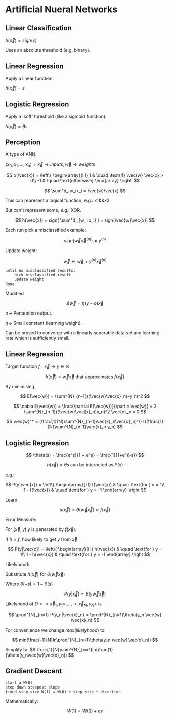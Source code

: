 Artificial Nueral Networks
==========================

Linear Classification
---------------------

$h(\vec{x}) = sign(x)$

Uses an absolute threshold (e.g. binary).


Linear Regression
-----------------

Apply a linear function.

$h(\vec{x}) = s$


Logistic Regression
-------------------

Apply a 'soft' threshold (like a sigmoid function).

$h(\vec{x}) = \theta s$


Perception
----------

A type of ANN.

$(x_0, x_1, ..., x_d) = \vec{x} \rightarrow inputs, \vec{w} \rightarrow weights$

$$
o(\vec{x}) = \left\{ 
  \begin{array}{l l}
    1 & \quad \text{if} \vec{w} \vec{x} > 0\\
    -1 & \quad \text{otherwise}
  \end{array} \right.
$$

$$
\sum^d_iw_ix_i = \vec{w}\vec{x}
$$

This can represent a logical function, e.g.: $x1 \&\& x2$

But can't represent some, e.g.: XOR.

$$
h(\vec{x}) = sign( \sum^d_i{w_i x_i} ) = sign(\vec{w}\vec{x})
$$

Each run pick a misclassified example:

$$
sign(\vec{w}\vec{x}^{(n)}) \neq y^{(n)}
$$

Update weight:

$$
\vec{w} \leftarrow \vec{w} + y^{(n)}\vec{x}^{(n)}
$$

```
until no misclassified results:
	pick misclassified result
	update weight
done
```

Modified

$$
\Delta\vec{w} = \eta(y-o)\vec{x}
$$

$o \rightarrow$ Perception output.

$\eta \rightarrow$ Small constant (learning weight).

Can be proved to converge with a linearly seperable data set and learning rate which is sufficiently small.


Linear Regression
-----------------

Target function $f: \vec{x} \rightarrow y \in \mathbb{R}$

$$
h(\vec{x}) = \vec{w}\vec{x} \text{ that approximates } f(\vec{x})
$$

By minimising

$$
E(\vec{w}) = \sum^{N}_{n-1}((\vec{w}\vec{x}_n)-y_n)^2
$$

$$
\nabla E(\vec{w}) = \frac{\partial E(\vec{w})}{\partial\vec{w}} = 2 \sum^{N}_{n-1}((\vec{w}\vec{x}_n)y_n)^2 \vec{x}_n = 0
$$

$$
\vec{w}^* = (\frac{1}{N}\sum^{N}_{n-1}\vec{x}_n\vec{x}_n)^{-1}(\frac{1}{N}\sum^{N}_{n-1}\vec{x}_n y_n)
$$


Logistic Regression
-------------------

$$
\theta(s) = \frac{e^s}{1 + e^s} = \frac{1}{1+e^{-s}}
$$

$$
h(\vec{x}) = \theta{s} \text{ can be interpeted as } P(x)
$$

e.g.:

$$
P(y|\vec{x}) = \left\{
  \begin{array}{l l}
    f(\vec{x}) & \quad \text{for } y = 1\\
    1 - f(\vec{x}) & \quad \text{for } y = -1
  \end{array} \right
$$

Learn:

$$
s(\vec{x}) = \theta(\vec{w}\vec{x}) \approx f(\vec{x})
$$

Error Measure:

For $(\vec{x}, y)$ $y$ is generated by $f(\vec{x})$.

If $h=f$, how likely to get $y$ from $\vec{x}$

$$
P(y|\vec{x}) = \left\{
  \begin{array}{l l}
  h(\vec{x}) & \quad \text{for } y = 1\\
  1 - h(\vec{x}) & \quad \text{for } y = -1
  \end{array} \right
$$

Likelyhood:

Substitute $h(\vec{x})$ for $\theta(\vec{w}\vec{x})$

Where $\theta(-s) = 1-\theta(s)$

$$
P(y|\vec{x}) = \theta(y\vec{w}\vec{x})
$$

Likelyhood of $D=<\vec{x}_1, y_1>, ..., <\vec{x}_N, y_N>$ is

$$
\prod^{N}_{n=1} P(y_n|\vec{x}_n) = \prod^{N}_{n=1}\theta(y_n \vec{w} \vec{x}_n)
$$

For convenience we change $max(likelyhood)$ to:

$$
min(\frac{-1}{N}ln\prod^{N}_{n=1}\theta(y_n \vec{w}\vec{x}_n))
$$

Simplify to:
$$
\frac{1}{N}\sum^{N}_{n=1}ln(\frac{1}{\theta(y_n\vec{w}\vec{x}_n))
$$

Gradient Descent
----------------

```
start a W(0)
step down steepest slope
fixed step size W(1) = W(0) + step_size * direction
```

Mathematically:

$$
W(1) = W(0) + \eta v
$$
